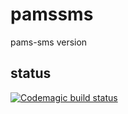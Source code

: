 # pamssms

pams-sms version


## status
[![Codemagic build status](https://api.codemagic.io/apps/631c41ea98bf0ab0fccc7901/631c41ea98bf0ab0fccc7900/status_badge.svg)](https://codemagic.io/apps/631c41ea98bf0ab0fccc7901/631c41ea98bf0ab0fccc7900/latest_build)
